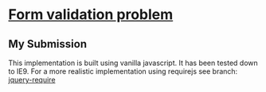 # [Form validation problem](https://github.com/springload/form-validation-problem)

## My Submission

This implementation is built using vanilla javascript. It has been tested down to IE9. For a more realistic implementation using requirejs see branch: [jquery-require](https://github.com/RossLote/form-validation-problem/tree/jquery-require)
